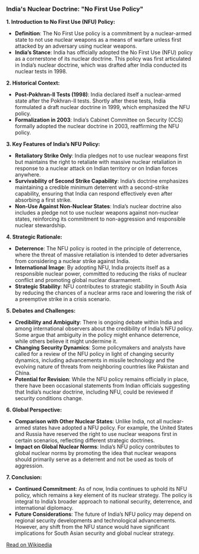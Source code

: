 ### India's Nuclear Doctrine: "No First Use Policy"

**1. Introduction to No First Use (NFU) Policy:**
   - **Definition**: The No First Use policy is a commitment by a nuclear-armed state to not use nuclear weapons as a means of warfare unless first attacked by an adversary using nuclear weapons.
   - **India’s Stance**: India has officially adopted the No First Use (NFU) policy as a cornerstone of its nuclear doctrine. This policy was first articulated in India’s nuclear doctrine, which was drafted after India conducted its nuclear tests in 1998.

**2. Historical Context:**
   - **Post-Pokhran-II Tests (1998)**: India declared itself a nuclear-armed state after the Pokhran-II tests. Shortly after these tests, India formulated a draft nuclear doctrine in 1999, which emphasized the NFU policy.
   - **Formalization in 2003**: India’s Cabinet Committee on Security (CCS) formally adopted the nuclear doctrine in 2003, reaffirming the NFU policy.

**3. Key Features of India’s NFU Policy:**
   - **Retaliatory Strike Only**: India pledges not to use nuclear weapons first but maintains the right to retaliate with massive nuclear retaliation in response to a nuclear attack on Indian territory or on Indian forces anywhere.
   - **Survivability of Second Strike Capability**: India’s doctrine emphasizes maintaining a credible minimum deterrent with a second-strike capability, ensuring that India can respond effectively even after absorbing a first strike.
   - **Non-Use Against Non-Nuclear States**: India’s nuclear doctrine also includes a pledge not to use nuclear weapons against non-nuclear states, reinforcing its commitment to non-aggression and responsible nuclear stewardship.

**4. Strategic Rationale:**
   - **Deterrence**: The NFU policy is rooted in the principle of deterrence, where the threat of massive retaliation is intended to deter adversaries from considering a nuclear strike against India.
   - **International Image**: By adopting NFU, India projects itself as a responsible nuclear power, committed to reducing the risks of nuclear conflict and promoting global nuclear disarmament.
   - **Strategic Stability**: NFU contributes to strategic stability in South Asia by reducing the chances of a nuclear arms race and lowering the risk of a preemptive strike in a crisis scenario.

**5. Debates and Challenges:**
   - **Credibility and Ambiguity**: There is ongoing debate within India and among international observers about the credibility of India’s NFU policy. Some argue that ambiguity in the policy might enhance deterrence, while others believe it might undermine it.
   - **Changing Security Dynamics**: Some policymakers and analysts have called for a review of the NFU policy in light of changing security dynamics, including advancements in missile technology and the evolving nature of threats from neighboring countries like Pakistan and China.
   - **Potential for Revision**: While the NFU policy remains officially in place, there have been occasional statements from Indian officials suggesting that India’s nuclear doctrine, including NFU, could be reviewed if security conditions change.

**6. Global Perspective:**
   - **Comparison with Other Nuclear States**: Unlike India, not all nuclear-armed states have adopted a NFU policy. For example, the United States and Russia have reserved the right to use nuclear weapons first in certain scenarios, reflecting different strategic doctrines.
   - **Impact on Global Nuclear Norms**: India’s NFU policy contributes to global nuclear norms by promoting the idea that nuclear weapons should primarily serve as a deterrent and not be used as tools of aggression.

**7. Conclusion:**
   - **Continued Commitment**: As of now, India continues to uphold its NFU policy, which remains a key element of its nuclear strategy. The policy is integral to India’s broader approach to national security, deterrence, and international diplomacy.
   - **Future Considerations**: The future of India’s NFU policy may depend on regional security developments and technological advancements. However, any shift from the NFU stance would have significant implications for South Asian security and global nuclear strategy.

[Read on Wikipedia](https://omni.wikiwand.com/en/articles/No_first_use)